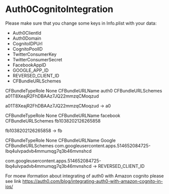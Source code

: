 # Auth0CognitoIntegration

Please make sure that you change some keys in Info.plist with your data:
- Auth0ClientId
- Auth0Domain
- CognitoIDPUrl
- CognitoPoolID
- TwitterConsumerKey
- TwitterConsumerSecret
- FacebookAppID
- GOOGLE_APP_ID
- REVERSED_CLIENT_ID
- CFBundleURLSchemes

<key>CFBundleTypeRole</key>
<string>None</string>
<key>CFBundleURLName</key>
<string>auth0</string>
<key>CFBundleURLSchemes</key>
<array>
<string>a01T8XeajR2FhDBAAz7JQ22mmzqCMoqzud</string>
</array>

a01T8XeajR2FhDBAAz7JQ22mmzqCMoqzud -> a0<Auth0ClientId>

<key>CFBundleTypeRole</key>
<string>None</string>
<key>CFBundleURLName</key>
<string>facebook</string>
<key>CFBundleURLSchemes</key>
<array>
<string>fb1038202126265858</string>
</array>

fb1038202126265858 -> fb<FacebookAppID>

<key>CFBundleTypeRole</key>
<string>None</string>
<key>CFBundleURLName</key>
<string>Google</string>
<key>CFBundleURLSchemes</key>
<array>
<string>com.googleusercontent.apps.514652084725-lbq4ulvpadvb4mmumqg7q3b46mvnshcd</string>
</array>

com.googleusercontent.apps.514652084725-lbq4ulvpadvb4mmumqg7q3b46mvnshcd -> REVERSED_CLIENT_ID

For moew iformation about integrating of auth0 with Amazon cognito please see link
https://auth0.com/blog/integrating-auth0-with-amazon-cognito-in-ios/